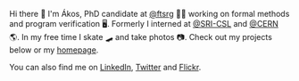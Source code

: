 Hi there 👋 I'm Ákos, PhD candidate at [@ftsrg](https://github.com/ftsrg/) 🧑‍🎓 working on formal methods and program verification 🖥️. Formerly I interned at [@SRI-CSL](https://github.com/SRI-CSL/) and [@CERN](https://github.com/CERN) 🌎. In my free time I skate 🛹 and take photos 📷.
Check out my projects below or my [homepage](https://hajduakos.github.io/).

You can also find me on [LinkedIn](https://www.linkedin.com/in/akoshajdu), [Twitter](https://twitter.com/himynameisakos) and [Flickr](https://www.flickr.com/photos/sonic182/).
